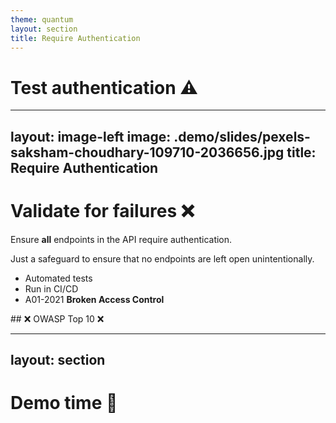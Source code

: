 ```yaml
---
theme: quantum
layout: section
title: Require Authentication
---
```


# Test authentication ⚠️

---
layout: image-left
image: .demo/slides/pexels-saksham-choudhary-109710-2036656.jpg
title: Require Authentication
---

# Validate for failures ❌

Ensure **all** endpoints in the API require authentication.

Just a safeguard to ensure that no endpoints are left open unintentionally.

- Automated tests
- Run in CI/CD
- A01-2021 **Broken Access Control**

<dt-show>
  ## ❌ OWASP Top 10 ❌
</dt-show>

---
layout: section
---

# Demo time 🧪
